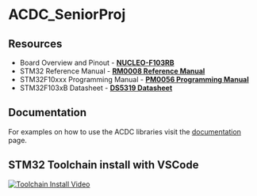 # ACDC_SeniorProj
## Resources
- Board Overview and Pinout - **[NUCLEO-F103RB](https://os.mbed.com/platforms/ST-Nucleo-F103RB/)**
- STM32 Reference Manual - **[RM0008 Reference Manual](https://www.st.com/resource/en/reference_manual/rm0008-stm32f101xx-stm32f102xx-stm32f103xx-stm32f105xx-and-stm32f107xx-advanced-armbased-32bit-mcus-stmicroelectronics.pdf)**
- STM32F10xxx Programming Manual - **[PM0056 Programming Manual](https://www.st.com/resource/en/programming_manual/cd00228163-stm32f10xxx-20xxx-21xxx-l1xxxx-cortex-m3-programming-manual-stmicroelectronics.pdf)**
- STM32F103xB Datasheet - **[DS5319 Datasheet](https://www.st.com/resource/en/datasheet/stm32f103c8.pdf)**

## Documentation
For examples on how to use the ACDC libraries visit the [documentation](Docs/Readme.md) page.

## STM32 Toolchain install with VSCode
[![Toolchain Install Video](https://i.imgur.com/9EB7lbI.jpg)](https://youtu.be/vowV57JVTY8)
